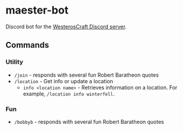 # maester-bot

Discord bot for the [WesterosCraft Discord server](https://discord.com/invite/pBS5TH4).

## Commands

### Utility

- `/join` - responds with several fun Robert Baratheon quotes
- `/location` - Get info or update a location
  - `info <location name>` - Retrieves information on a location. For example, `/location info winterfell`.

### Fun

- `/bobbyb` - responds with several fun Robert Baratheon quotes
